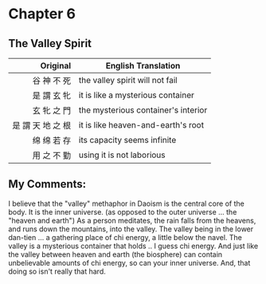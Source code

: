 # Chapter 6
## The Valley Spirit

| Original | English Translation |
| -: | -- |
| 谷 神 不 死 | the valley spirit will not fail |
| 是 謂 玄 牝 | it is like a mysterious container |
| 玄 牝 之 門 | the mysterious container's interior |
| 是 謂 天 地 之 根 | it is like heaven-and-earth's root |
| 绵 绵 若 存 | its capacity seems infinite |
| 用 之 不 勤 | using it is not laborious |

## My Comments:
I believe that the "valley" methaphor in Daoism is the central core of the body.
It is the inner universe.  (as opposed to the outer universe ... the "heaven and earth")
As a person meditates, the rain falls from the heavens, and runs down the mountains, into the valley.
The valley being in the lower dan-tien ... a gathering place of chi energy, a little below the navel.
The valley is a mysterious container that holds .. I guess chi energy.
And just like the valley between heaven and earth (the biosphere) can contain unbelievable amounts of chi energy,
so can your inner universe.
And, that doing so isn't really that hard.


